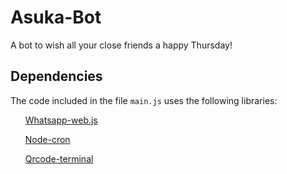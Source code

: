 # Asuka-Bot
A bot to wish all your close friends a happy Thursday!

## Dependencies
The code included in the file <code>main.js</code> uses the following libraries:
<ul><a href="https://github.com/pedroslopez/whatsapp-web.js" title="whatsapp-web.js">Whatsapp-web.js</a></ul>
<ul><a href="https://github.com/node-schedule/node-schedule" title="node-cron">Node-cron</a></ul>
<ul><a href="https://github.com/gtanner/qrcode-terminal" title="qrcode-terminal">Qrcode-terminal</a></ul>
